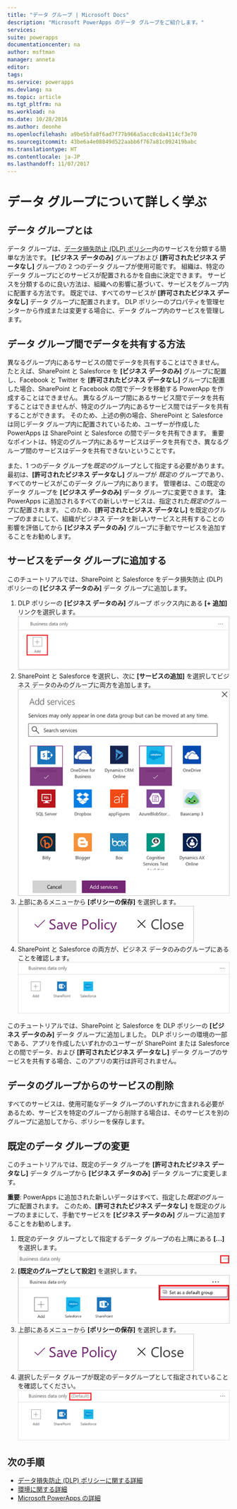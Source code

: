 ```yaml
---
title: "データ グループ | Microsoft Docs"
description: "Microsoft PowerApps のデータ グループをご紹介します。"
services: 
suite: powerapps
documentationcenter: na
author: msftman
manager: anneta
editor: 
tags: 
ms.service: powerapps
ms.devlang: na
ms.topic: article
ms.tgt_pltfrm: na
ms.workload: na
ms.date: 10/28/2016
ms.author: deonhe
ms.openlocfilehash: a9be5bfa8f6ad7f77b966a5acc8cda4114cf3e70
ms.sourcegitcommit: 43be6a4e08849d522aabb6f767a81c092419babc
ms.translationtype: HT
ms.contentlocale: ja-JP
ms.lasthandoff: 11/07/2017
---
```

# <a name="learn-all-about-data-groups"></a>データ グループについて詳しく学ぶ
## <a name="what-is-a-data-group"></a>データ グループとは
データ グループは、[データ損失防止 (DLP) ポリシー](prevent-data-loss.md)内のサービスを分類する簡単な方法です。 **[ビジネス データのみ]** グループおよび **[許可されたビジネス データなし]** グループの 2 つのデータ グループが使用可能です。 組織は、特定のデータ グループにどのサービスが配置されるかを自由に決定できます。 サービスを分類するのに良い方法は、組織への影響に基づいて、サービスをグループ内に配置する方法です。 既定では、すべてのサービスが **[許可されたビジネス データなし]** データ グループに配置されます。 DLP ポリシーのプロパティを管理センターから作成または変更する場合に、データ グループ内のサービスを管理します。

## <a name="how-data-is-shared-between-data-groups"></a>データ グループ間でデータを共有する方法
異なるグループ内にあるサービスの間でデータを共有することはできません。 たとえば、SharePoint と Salesforce を **[ビジネス データのみ]** グループに配置し、Facebook と Twitter を **[許可されたビジネス データなし]** グループに配置した場合、SharePoint と Facebook の間でデータを移動する PowerApp を作成することはできません。 異なるグループ間にあるサービス間でデータを共有することはできませんが、特定のグループ内にあるサービス間ではデータを共有することができます。 そのため、上述の例の場合、SherePoint と Salesforce は同じデータ グループ内に配置されているため、ユーザーが作成した PowerApps は SharePoint と Salesforce の間でデータを共有できます。 重要なポイントは、特定のグループ内にあるサービスはデータを共有でき、異なるグループ間のサービスはデータを共有できないということです。

また、1 つのデータ グループを*既定の*グループとして指定する必要があります。 最初は、**[許可されたビジネス データなし]** グループが *既定の* グループであり、すべてのサービスがこのデータ グループ内にあります。 管理者は、この既定のデータ グループを **[ビジネス データのみ]** データ グループに変更できます。 **注**: PowerApps に追加されるすべての新しいサービスは、指定された*既定の*グループに配置されます。 このため、**[許可されたビジネス データなし]** を既定のグループのままにして、組織がビジネス データを新しいサービスと共有することの影響を評価してから **[ビジネス データのみ]** グループに手動でサービスを追加することをお勧めします。

## <a name="add-services-to-a-data-group"></a>サービスをデータ グループに追加する
このチュートリアルでは、SharePoint と Salesforce をデータ損失防止 (DLP) ポリシーの **[ビジネス データのみ]** データ グループに追加します。

1. DLP ポリシーの **[ビジネス データのみ]** グループ ボックス内にある **[+ 追加]** リンクを選択します。    
   ![イメージの追加](./media/introduction-to-data-groups/add-to-data-group-1.png)  
2. SharePoint と Salesforce を選択し、次に **[サービスの追加]** を選択してビジネス データのみのグループに両方を追加します。    
   ![[サービスの追加] のイメージ](./media/introduction-to-data-groups/add-to-data-group-2.png)  
3. 上部にあるメニューから **[ポリシーの保存]** を選択します。  
   ![[ポリシーの保存]](./media/introduction-to-data-groups/add-to-data-group-4.png)
4. SharePoint と Salesforce の両方が、ビジネス データのみのグループにあることを確認します。  
   ![更新されたビジネス データのみのグループ](./media/introduction-to-data-groups/add-to-data-group-3.png)   

このチュートリアルでは、SharePoint と Salesforce を DLP ポリシーの **[ビジネス データのみ]** データ グループに追加しました。 DLP ポリシーの環境の一部である、アプリを作成したいずれかのユーザーが SharePoint または Salesforce との間でデータ、および **[許可されたビジネス データなし]** データ グループのサービスを共有する場合、このアプリの実行は許可されません。

## <a name="remove-services-from-a-data-group"></a>データのグループからのサービスの削除
すべてのサービスは、使用可能なデータ グループのいずれかに含まれる必要があるため、サービスを特定のグループから削除する場合は、そのサービスを別のグループに追加してから、ポリシーを保存します。  

## <a name="change-the-default-data-group"></a>既定のデータ グループの変更
このチュートリアルでは、既定のデータ グループを **[許可されたビジネス データなし]** データ グループから **[ビジネス データのみ]** データ グループに変更します。  

**重要**: PowerApps に追加された新しいデータはすべて、指定した*既定の*グループに配置されます。 このため、**[許可されたビジネス データなし]** を既定のグループのままにして、手動でサービスを **[ビジネス データのみ]** グループに追加することをお勧めします。

1. 既定のデータ グループとして指定するデータ グループの右上隅にある **[...]** を選択します。    
   ![既定のグループの変更](./media/introduction-to-data-groups/default-data-group-0.png)  
2. **[既定のグループとして設定]** を選択します。  
   ![既定のグループの変更](./media/introduction-to-data-groups/default-data-group-1.png)   
3. 上部にあるメニューから **[ポリシーの保存]** を選択します。  
   ![既定のグループの変更](./media/introduction-to-data-groups/add-to-data-group-4.png)
4. 選択したデータ グループが既定のデータグループとして指定されていることを確認してください。  
   ![既定のグループの変更](./media/introduction-to-data-groups/default-data-group-2.png)   

## <a name="next-steps"></a>次の手順
* [データ損失防止 (DLP) ポリシーに関する詳細](prevent-data-loss.md)
* [環境に関する詳細](environments-overview.md)
* [Microsoft PowerApps の詳細](getting-started.md)

